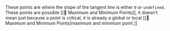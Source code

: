 These points are where the slope of the tangent line is either `0` or `undefined`. These points are possible [[🌱 Maximum and Minimum Points]], it doesn't mean just because a point is critical, it is already a global or local [[🌱 Maximum and Minimum Points|maximum and minimum point.]] 

